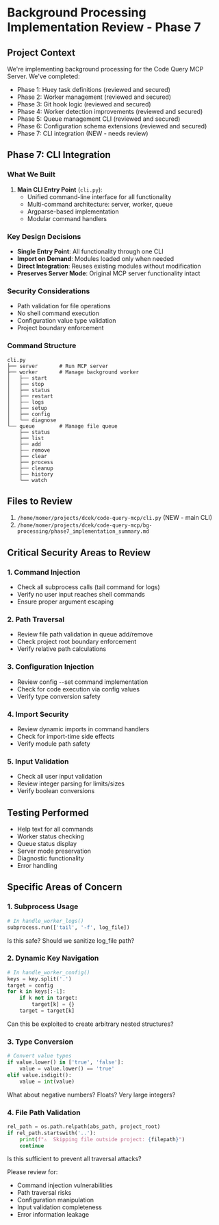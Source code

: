 # Background Processing Implementation Review - Phase 7

## Project Context
We're implementing background processing for the Code Query MCP Server. We've completed:
- Phase 1: Huey task definitions (reviewed and secured)
- Phase 2: Worker management (reviewed and secured)
- Phase 3: Git hook logic (reviewed and secured)
- Phase 4: Worker detection improvements (reviewed and secured)
- Phase 5: Queue management CLI (reviewed and secured)
- Phase 6: Configuration schema extensions (reviewed and secured)
- Phase 7: CLI integration (NEW - needs review)

## Phase 7: CLI Integration

### What We Built
1. **Main CLI Entry Point** (`cli.py`):
   - Unified command-line interface for all functionality
   - Multi-command architecture: server, worker, queue
   - Argparse-based implementation
   - Modular command handlers

### Key Design Decisions
- **Single Entry Point**: All functionality through one CLI
- **Import on Demand**: Modules loaded only when needed
- **Direct Integration**: Reuses existing modules without modification
- **Preserves Server Mode**: Original MCP server functionality intact

### Security Considerations
- Path validation for file operations
- No shell command execution
- Configuration value type validation
- Project boundary enforcement

### Command Structure
```
cli.py
├── server       # Run MCP server
├── worker       # Manage background worker
│   ├── start
│   ├── stop
│   ├── status
│   ├── restart
│   ├── logs
│   ├── setup
│   ├── config
│   └── diagnose
└── queue        # Manage file queue
    ├── status
    ├── list
    ├── add
    ├── remove
    ├── clear
    ├── process
    ├── cleanup
    ├── history
    └── watch
```

## Files to Review
1. `/home/momer/projects/dcek/code-query-mcp/cli.py` (NEW - main CLI)
2. `/home/momer/projects/dcek/code-query-mcp/bg-processing/phase7_implementation_summary.md`

## Critical Security Areas to Review

### 1. Command Injection
- Check all subprocess calls (tail command for logs)
- Verify no user input reaches shell commands
- Ensure proper argument escaping

### 2. Path Traversal
- Review file path validation in queue add/remove
- Check project root boundary enforcement
- Verify relative path calculations

### 3. Configuration Injection
- Review config --set command implementation
- Check for code execution via config values
- Verify type conversion safety

### 4. Import Security
- Review dynamic imports in command handlers
- Check for import-time side effects
- Verify module path safety

### 5. Input Validation
- Check all user input validation
- Review integer parsing for limits/sizes
- Verify boolean conversions

## Testing Performed
- Help text for all commands
- Worker status checking
- Queue status display
- Server mode preservation
- Diagnostic functionality
- Error handling

## Specific Areas of Concern

### 1. Subprocess Usage
```python
# In handle_worker_logs()
subprocess.run(['tail', '-f', log_file])
```
Is this safe? Should we sanitize log_file path?

### 2. Dynamic Key Navigation
```python
# In handle_worker_config()
keys = key.split('.')
target = config
for k in keys[:-1]:
    if k not in target:
        target[k] = {}
    target = target[k]
```
Can this be exploited to create arbitrary nested structures?

### 3. Type Conversion
```python
# Convert value types
if value.lower() in ['true', 'false']:
    value = value.lower() == 'true'
elif value.isdigit():
    value = int(value)
```
What about negative numbers? Floats? Very large integers?

### 4. File Path Validation
```python
rel_path = os.path.relpath(abs_path, project_root)
if rel_path.startswith('..'):
    print(f"⚠️  Skipping file outside project: {filepath}")
    continue
```
Is this sufficient to prevent all traversal attacks?

Please review for:
- Command injection vulnerabilities
- Path traversal risks
- Configuration manipulation
- Input validation completeness
- Error information leakage